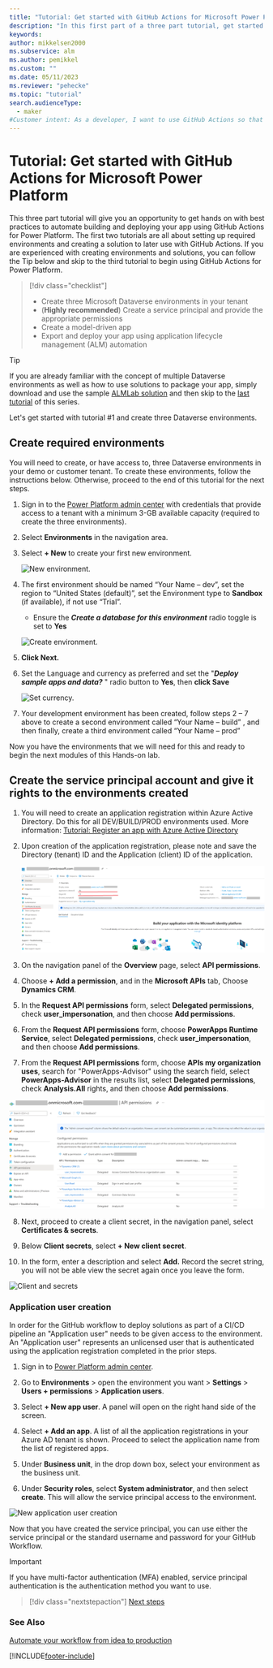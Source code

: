 ```yaml
---
title: "Tutorial: Get started with GitHub Actions for Microsoft Power Platform | Microsoft Docs"
description: "In this first part of a three part tutorial, get started with GitHub Actions for Microsoft Power Platform by creating three environments for use in the other tutorials."
keywords: 
author: mikkelsen2000
ms.subservice: alm
ms.author: pemikkel
ms.custom: ""
ms.date: 05/11/2023
ms.reviewer: "pehecke"
ms.topic: "tutorial"
search.audienceType: 
  - maker
#Customer intent: As a developer, I want to use GitHub Actions so that my solution builds and deployment will be automated.
---
```


# Tutorial: Get started with GitHub Actions for Microsoft Power Platform

This three part tutorial will give you an opportunity to get hands on with best practices to automate building and deploying your app using GitHub Actions for Power Platform. The first two tutorials are all about setting up required environments and creating a solution to later use with GitHub Actions. If you are experienced with creating environments and solutions, you can follow the Tip below and skip to the third tutorial to begin using GitHub Actions for Power Platform.

> [!div class="checklist"]
> * Create three Microsoft Dataverse environments in your tenant
> * (**Highly recommended**) Create a service principal and provide the appropriate permissions 
> * Create a model-driven app
> * Export and deploy your app using application lifecycle management (ALM) automation

> [!TIP]
> If you are already familiar with the concept of multiple Dataverse environments as well as how to use solutions to package your app, simply download and use the sample [ALMLab solution](https://github.com/microsoft/powerplatform-actions-lab/blob/main/solutions/ALMLab_1_0_0_1.zip) and then skip to the [last tutorial](github-actions-deploy.md) of this series.

Let's get started with tutorial #1 and create three Dataverse environments.

## Create required environments

You will need to create, or have access to, three Dataverse environments in your demo or customer tenant. To create these environments, follow the instructions below. Otherwise, proceed to the end of this tutorial for the next steps.

1. Sign in to the [Power Platform admin center](https://admin.powerplatform.microsoft.com/) with credentials that provide access to a tenant with a minimum 3-GB available capacity (required to create the three environments).

2. Select **Environments** in the navigation area.

3. Select **+ New** to create your first new environment.

    ![New environment.](../media/github-actions-tutorial/gh-lab-0.10.png "New environment")

4. The first environment should be named “Your Name – dev”, set the region to “United States (default)”, set the Environment type to **Sandbox** (if available), if not use “Trial”.

    - Ensure the ***Create a database for this environment*** radio toggle is set to **Yes**

    ![Create environment.](../media/github-actions-tutorial/gh-lab-0.50.png "Create environment")

5. **Click Next.**

6. Set the Language and currency as preferred and set the "***Deploy sample apps and data?*** " radio button to **Yes**, then **click Save**

    ![Set currency.](../media/github-actions-tutorial/gh-lab-0.70.png "Set currency")

7. Your development environment has been created, follow steps 2 – 7 above to create a second environment called “Your Name – build” , and then finally, create a third environment called “Your Name – prod”

Now you have the environments that we will need for this and ready to begin the next modules of this Hands-on lab.

## Create the service principal account and give it rights to the environments created

1. You will need to create an application registration within Azure Active Directory. Do this for all DEV/BUILD/PROD environments used. More information: [Tutorial: Register an app with Azure Active Directory](/powerapps/developer/data-platform/walkthrough-register-app-azure-active-directory)

2. Upon creation of the application registration, please note and save the Directory (tenant) ID and the Application (client) ID of the application.

    ![Application registration](../media/github-actions-tutorial/App-registration.png "Application registration")

3. On the navigation panel of the **Overview** page, select **API permissions**.

4. Choose **+ Add a permission**, and in the **Microsoft APIs** tab, Choose **Dynamics CRM**.

5.  In the **Request API permissions** form, select **Delegated permissions**, check **user_impersonation**, and then choose **Add permissions**.

6.  From the **Request API permissions** form, choose **PowerApps Runtime Service**, select **Delegated permissions**, check **user_impersonation**, and then choose **Add permissions**.

7.  From the **Request API permissions** form, choose **APIs my organization uses**, search for "PowerApps-Advisor" using the search field, select **PowerApps-Advisor** in the results list, select **Delegated permissions**, check **Analysis.All** rights, and then choose **Add permissions**.

  ![API permissions](../media/github-actions-tutorial/API-Permissions.png "API permissions")

8. Next, proceed to create a client secret, in the navigation panel, select **Certificates & secrets**.

9. Below **Client secrets**, select **+ New client secret**.

10.  In the form, enter a description and select **Add.** Record the secret string, you will not be able view the secret again once you leave the form.

  ![Client and secrets](../media/github-actions-tutorial/clients-and-secrets.png "Client and secrets")

 ###  Application user creation

 In order for the GitHub workflow to deploy solutions as part of a CI/CD pipeline an "Application user" needs to be given access to the environment. An "Application user" represents an unlicensed user that is authenticated using the application registration completed in the prior steps.

1. Sign in to [Power Platform admin center](https://aka.ms/ppac).

1. Go to **Environments** > open the environment you want > **Settings** > **Users + permissions** > **Application users**.

1. Select **+ New app user**. A panel will open on the right hand side of the screen.

1. Select **+ Add an app**. A list of all the application registrations in your Azure AD tenant is shown. Proceed to select the application name from the list of registered apps.

 1. Under **Business unit**, in the drop down box, select your environment as the business unit.

 1. Under **Security roles**, select **System administrator**, and then select **create**. This will allow the service principal access to the environment.

  ![New application user creation](../media/github-actions-tutorial/new-app-user.png "New application user")

Now that you have created the service principal, you can use either the service principal or the standard username and password for your GitHub Workflow. 

> [!IMPORTANT]
> If you have multi-factor authentication (MFA) enabled, service principal authentication is the authentication method you want to use.

> [!div class="nextstepaction"]
> [Next steps](./github-actions-build.md)

### See Also

[Automate your workflow from idea to production](https://github.com/features/actions)


[!INCLUDE[footer-include](../../includes/footer-banner.md)]
